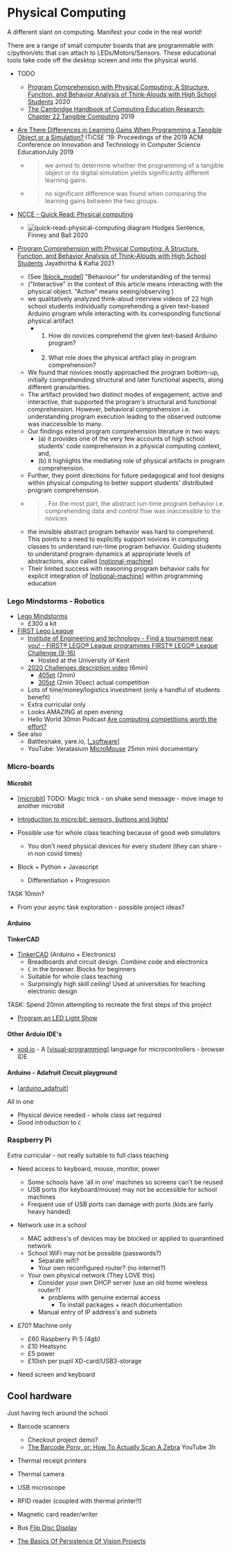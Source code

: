 Physical Computing
==================

A different slant on computing. 
Manifest your code in the real world!

There are a range of small computer boards that are programmable with c/python/etc that can attach to LEDs/Motors/Sensors.
These educational tools take code off the desktop screen and into the physical world.


* TODO
    * [Program Comprehension with Physical Computing: A Structure, Function, and Behavior Analysis of Think-Alouds with High School Students](https://dl.acm.org/doi/10.1145/3430665.3456371) 2020
    * [The Cambridge Handbook of Computing Education Research: Chapter 22 Tangible Computing](https://www.cambridge.org/core/books/cambridge-handbook-of-computing-education-research/tangible-computing/3BE6A6D5D94493EF725C46896DACD46C) 2019

* [Are There Differences in Learning Gains When Programming a Tangible Object or a Simulation?](https://dl.acm.org/doi/10.1145/3304221.3319747) ITiCSE '19: Proceedings of the 2019 ACM Conference on Innovation and Technology in Computer Science EducationJuly 2019
    * > we aimed to determine whether the programming of a tangible object or its digital simulation yields significantly different learning gains.
    * > no significant difference was found when comparing the learning gains between the two groups.

* [NCCE - Quick Read: Physical computing](https://blog.teachcomputing.org/quick-read-physical-computing/)
    * ![quick-read-physical-computing diagram](https://blog.teachcomputing.org/content/images/2021/09/QR_16_Diagram_A.png) Hodges Sentence, Finney and Ball 2020

* [Program Comprehension with Physical Computing: A Structure, Function, and Behavior Analysis of Think-Alouds with High School Students](https://dl.acm.org/doi/10.1145/3430665.3456371) Jayathirtha & Kafia 2021
    * (See [[block_model]] "Behaviour" for understanding of the terms)
    * ("Interactive" in the context of this article means interacting with the physical object. "Active" means seeing/observing )
    * we qualitatively analyzed think-aloud interview videos of 22 high school students individually comprehending a given text-based Arduino program while interacting with its corresponding functional physical artifact 
        * 1. How do novices comprehend the given text-based Arduino program? 
        * 2. What role does the physical artifact play in program comprehension?
    * We found that novices mostly approached the program bottom-up, initially comprehending structural and later functional aspects, along different granularities. 
    * The artifact provided two distinct modes of engagement, active and interactive, that supported the program's structural and functional comprehension. However, behavioral comprehension i.e. understanding program execution leading to the observed outcome was inaccessible to many. 
    * Our findings extend program comprehension literature in two ways: 
        * (a) it provides one of the very few accounts of high school students' code comprehension in a physical computing context, and, 
        * (b) it highlights the mediating role of physical artifacts in program comprehension. 
    * Further, they point directions for future pedagogical and tool designs within physical computing to better support students' distributed program comprehension.
    * > . For the most part, the abstract run-time program behavior i.e. comprehending data and control flow was inaccessible to the novices
    * the invisible abstract program behavior was hard to comprehend. This points to a need to explicitly support novices in computing classes to understand run-time program behavior. Guiding students to understand program dynamics at appropriate levels of abstractions, also called [[notional-machine]]
    * Their limited success with reasoning program behavior calls for explicit integration of [[notional-machine]] within programming education




### Lego Mindstorms - Robotics

* [Lego Mindstorms](https://www.lego.com/en-gb/themes/mindstorms)
    * £300 a kit
* [FIRST Lego League](https://www.firstlegoleague.org/)
    * [Institute of Engineering and technology - Find a tournament near you! - FIRST® LEGO® League programmes FIRST® LEGO® League Challenge (9-16)](https://education.theiet.org/first-lego-league-programmes/challenge/find-a-tournament-near-you/)
        * Hosted at the University of Kent
    * [2020 Challenges description video](https://www.youtube.com/watch?v=QeN0hkyF5XQ) (6min)
        * [405pt](https://www.youtube.com/watch?v=OVtsmME6S9Q) (2min)
        * [305pt](https://www.youtube.com/watch?v=iIAiIwWNcas) (2min 30sec) actual competition
    * Lots of time/money/logistics investment (only a handful of students benefit)
    * Extra curricular only
    * Looks AMAZING at open evening
    * Hello World 30min Podcast [Are computing competitions worth the effort?](https://web.archive.org/web/20221210024231/https://helloworld.raspberrypi.org/articles/are-computing-competitions-worth-the-effort)
* See also
    * Battlesnake, yare.io, [[_software]]
    * YouTube: Veratasium [MicroMouse](https://www.youtube.com/watch?v=ZMQbHMgK2rw) 25min mini documentary



### Micro-boards

#### Microbit

* [[microbit]]
TODO: Magic trick - on shake send message - move image to another microbit

* [Introduction to micro:bit: sensors, buttons and lights!](https://projects.raspberrypi.org/en/pathways/microbit-intro)

* Possible use for whole class teaching because of good web simulators
    * You don't need physical devices for every student (they can share - in non covid times)
* Block + Python + Javascript
    * Differentiation + Progression

TASK 10min?
* From your async task exploration - possible project ideas?


#### Arduino



#### TinkerCAD

* [TinkerCAD](https://www.tinkercad.com/) (Arduino + Electronics)
    * Breadboards and circuit design. Combine code and electronics
    * `C` in the browser. Blocks for beginners
    * Suitable for whole class teaching
    * Surprisingly high skill ceiling! Used at universities for teaching electronic design


TASK: Spend 20min attempting to recreate the first steps of this project
* [Program an LED Light Show](https://www.tinkercad.com/lessonplans/program-an-led-light-show)


#### Other Arduio IDE's

* [xod.io](https://xod.io/) - A [[visual-programming]] language for microcontrollers - browser IDE


#### Arduino - Adafruit Circuit playground

* [[arduino_adafruit]]

All in one

* Physical device needed - whole class set required
* Good introduction to `C`




### Raspberry Pi

Extra curricular - not really suitable to full class teaching

* Need access to keyboard, mouse, monitor, power
    * Some schools have 'all in one' machines so screens can't be reused
    * USB ports (for keyboard/mouse) may not be accessible for school machines
    * Frequent use of USB ports can damage with ports (kids are fairly heavy handed)

* Network use in a school
    * MAC address's of devices may be blocked or applied to quarantined network
    * School WiFi may not be possible (passwords?)
        * Separate wifi?
        * Your own reconfigured router? (no internet?)
    * Your own physical network (They LOVE this)
        * Consider your own DHCP server (use an old home wireless router?)
            * problems with genuine external access
                * To install packages + reach documentation
        * Manual entry of IP address's and subnets

* £70? Machine only
    * £60 Raspberry Pi 5 (4gb)
    * £10 Heatsync
    * £5 power
    * £10ish per pupil XD-card/USB3-storage
* Need screen and keyboard


Cool hardware
-------------

Just having tech around the school

* Barcode scanners
    * Checkout project demo?
    * [The Barcode Pony, or: How To Actually Scan A Zebra](https://www.youtube.com/watch?v=3VcgW_AdDPw) YouTube 3h
* Thermal receipt printers
* Thermal camera
* USB microscope
* RFID reader (coupled with thermal printer!!)
* Magnetic card reader/writer
* Bus [Flip Disc Display](https://en.wikipedia.org/wiki/Flip-disc_display)

* [The Basics Of Persistence Of Vision Projects](https://hackaday.com/2019/10/29/the-basics-of-persistence-of-vision-projects/)



[//begin]: # "Autogenerated link references for markdown compatibility"
[block_model]: block_model.md "block_model"
[notional-machine]: notional-machine.md "Notional Machine"
[_software]: _software.md "Education Software"
[microbit]: microbit.md "Microbit"
[visual-programming]: visual-programming.md "Visual Programming"
[arduino_adafruit]: arduino_adafruit.md "Arduino Adafruit"
[//end]: # "Autogenerated link references"